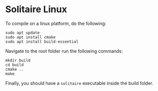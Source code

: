 # Solitaire Linux

To compile on a linux platform, do the following:

    sudo apt update
    sudo apt install cmake
    sudo apt install build-essential

Navigate to the root folder run the following commands:

    mkdir build
    cd build
    cmake ..
    make

Finally, you should have a `solitaire` executable inside the build folder.
